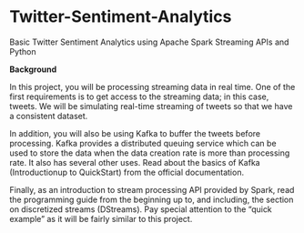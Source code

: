 # Twitter-Sentiment-Analytics
Basic Twitter Sentiment Analytics using Apache Spark Streaming APIs and Python

**Background**

In this project, you will be processing streaming data in real time. One of the first requirements is to get access to the streaming data; in this case, tweets. We will be simulating real-time streaming of tweets so that we have a consistent dataset.

In addition, you will also be using Kafka to buffer the tweets before processing. Kafka provides a distributed queuing service which can be used to store the data when the data creation rate is more than processing rate. It also has several other uses. Read about the basics of Kafka (Introductionup to QuickStart) from the official documentation.

Finally, as an introduction to stream processing API provided by Spark, read the programming guide from the beginning up to, and including, the section on discretized streams (DStreams). Pay special attention to the “quick example” as it will be fairly similar to this project.
